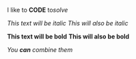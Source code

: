 I like to **CODE** to*solve*

*This text will be italic*
_This will also be italic_

**This text will be bold**
__This will also be bold__

_You **can** combine them_

